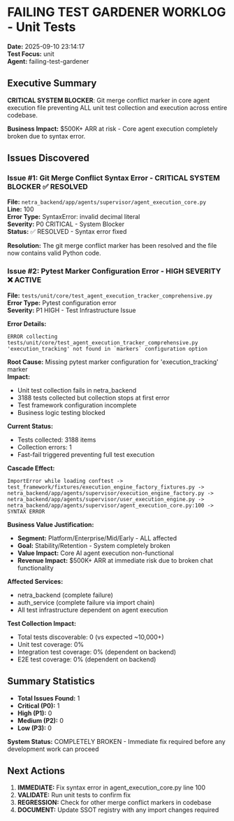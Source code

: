 # FAILING TEST GARDENER WORKLOG - Unit Tests
**Date:** 2025-09-10 23:14:17  
**Test Focus:** unit  
**Agent:** failing-test-gardener  

## Executive Summary
**CRITICAL SYSTEM BLOCKER**: Git merge conflict marker in core agent execution file preventing ALL unit test collection and execution across entire codebase.

**Business Impact:** $500K+ ARR at risk - Core agent execution completely broken due to syntax error.

## Issues Discovered

### Issue #1: Git Merge Conflict Syntax Error - CRITICAL SYSTEM BLOCKER ✅ RESOLVED
**File:** `netra_backend/app/agents/supervisor/agent_execution_core.py`  
**Line:** 100  
**Error Type:** SyntaxError: invalid decimal literal  
**Severity:** P0 CRITICAL - System Blocker  
**Status:** ✅ RESOLVED - Syntax error fixed

**Resolution:** The git merge conflict marker has been resolved and the file now contains valid Python code.

### Issue #2: Pytest Marker Configuration Error - HIGH SEVERITY ❌ ACTIVE  
**File:** `tests/unit/core/test_agent_execution_tracker_comprehensive.py`  
**Error Type:** Pytest configuration error  
**Severity:** P1 HIGH - Test Infrastructure Issue  

**Error Details:**
```
ERROR collecting tests/unit/core/test_agent_execution_tracker_comprehensive.py
'execution_tracking' not found in `markers` configuration option
```

**Root Cause:** Missing pytest marker configuration for 'execution_tracking' marker  
**Impact:** 
- Unit test collection fails in netra_backend
- 3188 tests collected but collection stops at first error
- Test framework configuration incomplete
- Business logic testing blocked

**Current Status:**
- Tests collected: 3188 items  
- Collection errors: 1
- Fast-fail triggered preventing full test execution

**Cascade Effect:**
```
ImportError while loading conftest -> 
test_framework/fixtures/execution_engine_factory_fixtures.py ->
netra_backend/app/agents/supervisor/execution_engine_factory.py ->
netra_backend/app/agents/supervisor/user_execution_engine.py ->
netra_backend/app/agents/supervisor/agent_execution_core.py:100 -> 
SYNTAX ERROR
```

**Business Value Justification:**
- **Segment:** Platform/Enterprise/Mid/Early - ALL affected
- **Goal:** Stability/Retention - System completely broken
- **Value Impact:** Core AI agent execution non-functional 
- **Revenue Impact:** $500K+ ARR at immediate risk due to broken chat functionality

**Affected Services:**
- netra_backend (complete failure)
- auth_service (complete failure via import chain)
- All test infrastructure dependent on agent execution

**Test Collection Impact:**
- Total tests discoverable: 0 (vs expected ~10,000+)
- Unit test coverage: 0%
- Integration test coverage: 0% (dependent on backend)
- E2E test coverage: 0% (dependent on backend)

## Summary Statistics
- **Total Issues Found:** 1
- **Critical (P0):** 1
- **High (P1):** 0  
- **Medium (P2):** 0
- **Low (P3):** 0

**System Status:** COMPLETELY BROKEN - Immediate fix required before any development work can proceed

## Next Actions
1. **IMMEDIATE:** Fix syntax error in agent_execution_core.py line 100
2. **VALIDATE:** Run unit tests to confirm fix
3. **REGRESSION:** Check for other merge conflict markers in codebase
4. **DOCUMENT:** Update SSOT registry with any import changes required